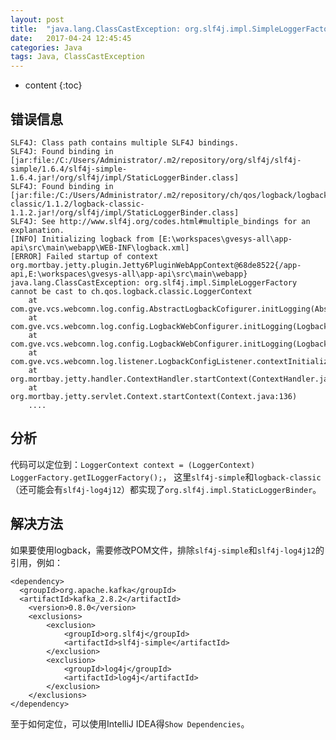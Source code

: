 ```yaml
---
layout: post
title:  "java.lang.ClassCastException: org.slf4j.impl.SimpleLoggerFactory cannot be cast to ch.qos.logback.classic.LoggerContext"
date:   2017-04-24 12:45:45
categories: Java
tags: Java, ClassCastException
---
```


* content
{:toc}

## 错误信息
```
SLF4J: Class path contains multiple SLF4J bindings.
SLF4J: Found binding in [jar:file:/C:/Users/Administrator/.m2/repository/org/slf4j/slf4j-simple/1.6.4/slf4j-simple-1.6.4.jar!/org/slf4j/impl/StaticLoggerBinder.class]
SLF4J: Found binding in [jar:file:/C:/Users/Administrator/.m2/repository/ch/qos/logback/logback-classic/1.1.2/logback-classic-1.1.2.jar!/org/slf4j/impl/StaticLoggerBinder.class]
SLF4J: See http://www.slf4j.org/codes.html#multiple_bindings for an explanation.
[INFO] Initializing logback from [E:\workspaces\gvesys-all\app-api\src\main\webapp\WEB-INF\logback.xml]
[ERROR] Failed startup of context org.mortbay.jetty.plugin.Jetty6PluginWebAppContext@68de8522{/app-api,E:\workspaces\gvesys-all\app-api\src\main\webapp}
java.lang.ClassCastException: org.slf4j.impl.SimpleLoggerFactory cannot be cast to ch.qos.logback.classic.LoggerContext
	at com.gve.vcs.webcomn.log.config.AbstractLogbackCofigurer.initLogging(AbstractLogbackCofigurer.java:34)
	at com.gve.vcs.webcomn.log.config.LogbackWebConfigurer.initLogging(LogbackWebConfigurer.java:48)
	at com.gve.vcs.webcomn.log.config.LogbackWebConfigurer.initLogging(LogbackWebConfigurer.java:70)
	at com.gve.vcs.webcomn.log.listener.LogbackConfigListener.contextInitialized(LogbackConfigListener.java:20)
	at org.mortbay.jetty.handler.ContextHandler.startContext(ContextHandler.java:549)
	at org.mortbay.jetty.servlet.Context.startContext(Context.java:136)
    ....
```

## 分析
代码可以定位到：`LoggerContext context = (LoggerContext) LoggerFactory.getILoggerFactory();`， 这里`slf4j-simple`和`logback-classic`（还可能会有`slf4j-log4j12`）都实现了`org.slf4j.impl.StaticLoggerBinder`。

## 解决方法
如果要使用logback，需要修改POM文件，排除`slf4j-simple`和`slf4j-log4j12`的引用，例如：
```
<dependency>
  <groupId>org.apache.kafka</groupId>
  <artifactId>kafka_2.8.2</artifactId>
    <version>0.8.0</version>
    <exclusions>
        <exclusion>
            <groupId>org.slf4j</groupId>
            <artifactId>slf4j-simple</artifactId>
        </exclusion>
        <exclusion>
            <groupId>log4j</groupId>
            <artifactId>log4j</artifactId>
        </exclusion>
    </exclusions>
</dependency>
```
至于如何定位，可以使用IntelliJ IDEA得`Show Dependencies`。
